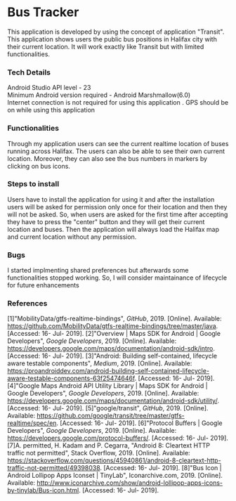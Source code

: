 # Bus Tracker  
  
This application is developed by using the concept of application "Transit". This application shows users the public bus positions in Halifax city with their current location.  It will work exactly like Transit but with limited functionalities. 

### Tech Details  
Android Studio API level - 23  
Minimum Android version required - Android Marshmallow(6.0)  
Internet connection is not required for using this application . 
GPS should be on while using this application  

### Functionalities
Through my application users can  see the current realtime location of buses running across Halifax. The users can also be able to see their own current location.
Moreover, they  can also see the bus numbers in markers by clicking on bus icons.

### Steps to install
Users have to install the application for using it and after the installation users will be asked for permission only once for their location
and then they will not be asked. So, when users are asked for the first time after accepting they have to press the "center" button and they
will get their current location and buses. Then the application will always load the Halifax map and current location without any permission.  

### Bugs
I started implmenting shared preferences but afterwards some functionalities stopped working. So, I will consider maintainance of lifecycle for future enhancements
  
 
### References
[1]"MobilityData/gtfs-realtime-bindings", _GitHub_, 2019. [Online]. Available: https://github.com/MobilityData/gtfs-realtime-bindings/tree/master/java. [Accessed: 16- Jul- 2019].
[2]"Overview | Maps SDK for Android | Google Developers", _Google Developers_, 2019. [Online]. Available: https://developers.google.com/maps/documentation/android-sdk/intro. [Accessed: 16- Jul- 2019].
[3]"Android: Building self-contained, lifecycle aware testable components", _Medium_, 2019. [Online]. Available: https://proandroiddev.com/android-building-self-contained-lifecycle-aware-testable-components-63f25474646f. [Accessed: 16- Jul- 2019].
[4]"Google Maps Android API Utility Library | Maps SDK for Android | Google Developers", _Google Developers_, 2019. [Online]. Available: https://developers.google.com/maps/documentation/android-sdk/utility/. [Accessed: 16- Jul- 2019].
[5]"google/transit", _GitHub_, 2019. [Online]. Available: https://github.com/google/transit/tree/master/gtfs-realtime/spec/en. [Accessed: 16- Jul- 2019].
[6]"Protocol Buffers | Google Developers", _Google Developers_, 2019. [Online]. Available: https://developers.google.com/protocol-buffers/. [Accessed: 16- Jul- 2019].
[7]A. permitted, H. Kadam and P. Cegarra, "Android 8: Cleartext HTTP traffic not permitted", Stack Overflow, 2019. [Online]. Available: https://stackoverflow.com/questions/45940861/android-8-cleartext-http-traffic-not-permitted/49398038. [Accessed: 16- Jul- 2019].
[8]"Bus Icon | Android Lollipop Apps Iconset | TinyLab", Iconarchive.com, 2019. [Online]. Available: http://www.iconarchive.com/show/android-lollipop-apps-icons-by-tinylab/Bus-icon.html. [Accessed: 16- Jul- 2019].